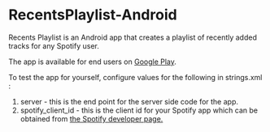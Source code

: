 # RecentsPlaylist-Android
Recents Playlist is an Android app that creates a playlist of recently added tracks for any Spotify user.

The app is available for end users on [Google Play](https://play.google.com/store/apps/details?id=science.logarithmic.recentsplaylist "Google Play").

To test the app for yourself, configure values for the following in strings.xml :
1. server - this is the end point for the server side code for the app.
2. spotify_client_id - this is the client id for your Spotify app which can be  obtained from [the Spotify developer page.](https://developer.spotify.com/dashboard/ "Spotify's developer page.")
